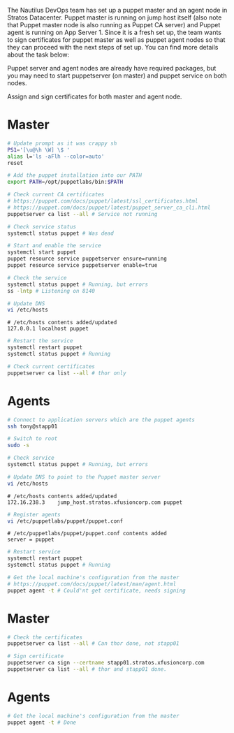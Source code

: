 The Nautilus DevOps team has set up a puppet master and an agent node in Stratos Datacenter. Puppet master is running on jump host itself (also note that Puppet master node is also running as Puppet CA server) and Puppet agent is running on App Server 1. Since it is a fresh set up, the team wants to sign certificates for puppet master as well as puppet agent nodes so that they can proceed with the next steps of set up. You can find more details about the task below:

Puppet server and agent nodes are already have required packages, but you may need to start puppetserver (on master) and puppet service on both nodes.

Assign and sign certificates for both master and agent node.

# Master

```bash
# Update prompt as it was crappy sh
PS1='[\u@\h \W] \$ '
alias l='ls -aFlh --color=auto'
reset

# Add the puppet installation into our PATH
export PATH=/opt/puppetlabs/bin:$PATH

# Check current CA certificates
# https://puppet.com/docs/puppet/latest/ssl_certificates.html
# https://puppet.com/docs/puppet/latest/puppet_server_ca_cli.html
puppetserver ca list --all # Service not running

# Check service status
systemctl status puppet # Was dead

# Start and enable the service
systemctl start puppet
puppet resource service puppetserver ensure=running
puppet resource service puppetserver enable=true

# Check the service
systemctl status puppet # Running, but errors
ss -lntp # Listening on 8140

# Update DNS
vi /etc/hosts
```

```
# /etc/hosts contents added/updated
127.0.0.1 localhost puppet
```

```bash
# Restart the service
systemctl restart puppet
systemctl status puppet # Running

# Check current certificates
puppetserver ca list --all # thor only
```

# Agents

```bash
# Connect to application servers which are the puppet agents
ssh tony@stapp01

# Switch to root
sudo -s

# Check service
systemctl status puppet # Running, but errors

# Update DNS to point to the Puppet master server
vi /etc/hosts
```

```
# /etc/hosts contents added/updated
172.16.238.3    jump_host.stratos.xfusioncorp.com puppet
```

```bash
# Register agents
vi /etc/puppetlabs/puppet/puppet.conf
```

```
# /etc/puppetlabs/puppet/puppet.conf contents added
server = puppet
```

```bash
# Restart service
systemctl restart puppet
systemctl status puppet # Running

# Get the local machine's configuration from the master
# https://puppet.com/docs/puppet/latest/man/agent.html
puppet agent -t # Could'nt get certificate, needs signing
```

# Master

```bash
# Check the certificates
puppetserver ca list --all # Can thor done, not stapp01

# Sign certificate
puppetserver ca sign --certname stapp01.stratos.xfusioncorp.com
puppetserver ca list --all # thor and stapp01 done.
```

# Agents

```bash
# Get the local machine's configuration from the master
puppet agent -t # Done
```
